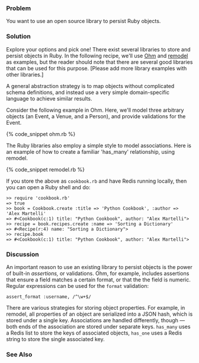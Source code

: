 ### Problem

You want to use an open source library to persist Ruby objects.

### Solution

Explore your options and pick one! There exist several libraries to store and persist objects in Ruby.
In the following recipe, we'll use [Ohm](http://github.com/soveran/ohm) and [remodel](http://github.com/tlossen/remodel) as examples, but the reader should note that there are several good libraries that can be used for this purpose.
[Please add more library examples with other libraries.]

A general abstraction strategy is to map objects without complicated schema definitions,
and instead use a very simple domain-specific language to achieve similar results.

Consider the following example in Ohm. Here, we'll model three arbitrary objects (an Event, a
Venue, and a Person), and provide validations for the Event.

<!-- @asset, ref: 'ruby-ohm-code' -->
<!-- @no-outlearn -->
{% code_snippet ohm.rb %}
<!-- @yes-outlearn -->

The Ruby libraries also employ a simple style to model associations. Here is an example of how to create a
familiar 'has_many' relationship, using remodel.

<!-- @asset, ref: 'ruby-remodel-code' -->

<!-- @no-outlearn -->
{% code_snippet remodel.rb %}
<!-- @yes-outlearn -->

If you store the above as `cookbook.rb` and have Redis running locally,
then you can open a Ruby shell and do:

	>> require 'cookbook.rb'
	=> true
	>> book = Cookbook.create :title => 'Python Cookbook', :author => 'Alex Martelli'
	=> #<Cookbook(c:1) title: "Python Cookbook", author: "Alex Martelli">
	>> recipe = book.recipes.create :name => 'Sorting a Dictionary'
	=> #<Recipe(r:4) name: "Sorting a Dictionary">
	>> recipe.book
	=> #<Cookbook(c:1) title: "Python Cookbook", author: "Alex Martelli">

### Discussion

An important reason to use an existing library to persist objects is the power of
built-in *assertions,* or validations. Ohm, for example, includes assertions that ensure
a field matches a certain format, or that the the field is numeric. Regular expressions
can be used for the `format` validation:

	assert_format :username, /^\w+$/

There are various strategies for storing object properties. For example, in remodel,
all properties of an object are serialized into a JSON hash, which is stored under a
single key. Associations are handled differently, though &mdash; both ends of the
association are stored under separate keys. `has_many` uses a Redis
list to store the keys of associated objects, `has_one` uses a Redis
string to store the single associated key.

### See Also